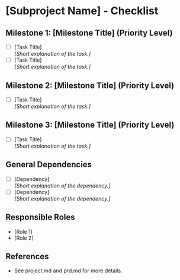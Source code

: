 # [Subproject Name] - Checklist

## Milestone 1: [Milestone Title] (Priority Level)
- [ ] [Task Title]  
  _[Short explanation of the task.]_
- [ ] [Task Title]  
  _[Short explanation of the task.]_

## Milestone 2: [Milestone Title] (Priority Level)
- [ ] [Task Title]  
  _[Short explanation of the task.]_

## Milestone 3: [Milestone Title] (Priority Level)
- [ ] [Task Title]  
  _[Short explanation of the task.]_

## General Dependencies
- [ ] [Dependency]  
  _[Short explanation of the dependency.]_
- [ ] [Dependency]  
  _[Short explanation of the dependency.]_

## Responsible Roles
- [Role 1]
- [Role 2]

## References
- See project.md and prd.md for more details. 
